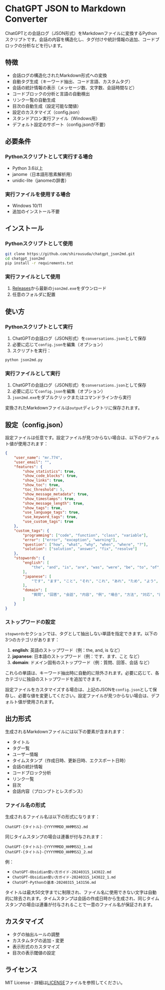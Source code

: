 # ChatGPT JSON to Markdown Converter

ChatGPTとの会話ログ（JSON形式）をMarkdownファイルに変換するPythonスクリプトです。会話の内容を構造化し、タグ付けや統計情報の追加、コードブロックの分析などを行います。

## 特徴

- 会話ログの構造化されたMarkdown形式への変換
- 自動タグ生成（キーワード抽出、コード言語、カスタムタグ）
- 会話の統計情報の表示（メッセージ数、文字数、会話時間など）
- コードブロックの分析と言語の自動検出
- リンク一覧の自動生成
- 目次の自動生成（設定可能な閾値）
- 設定のカスタマイズ（config.json）
- スタンドアロン実行ファイル（Windows用）
- デフォルト設定のサポート（config.jsonが不要）

## 必要条件

### Pythonスクリプトとして実行する場合
- Python 3.6以上
- janome（日本語形態素解析用）
- unidic-lite（janomeの辞書）

### 実行ファイルを使用する場合
- Windows 10/11
- 追加のインストール不要

## インストール

### Pythonスクリプトとして使用
```bash
git clone https://github.com/shirousuda/chatgpt_json2md.git
cd chatgpt_json2md
pip install -r requirements.txt
```

### 実行ファイルとして使用
1. [Releases](https://github.com/shirousuda/chatgpt_json2md/releases)から最新の`json2md.exe`をダウンロード
2. 任意のフォルダに配置

## 使い方

### Pythonスクリプトとして実行
1. ChatGPTの会話ログ（JSON形式）を`conversations.json`として保存
2. 必要に応じて`config.json`を編集（オプション）
3. スクリプトを実行：
```bash
python json2md.py
```

### 実行ファイルとして実行
1. ChatGPTの会話ログ（JSON形式）を`conversations.json`として保存
2. 必要に応じて`config.json`を編集（オプション）
3. `json2md.exe`をダブルクリックまたはコマンドラインから実行

変換されたMarkdownファイルは`output`ディレクトリに保存されます。

## 設定（config.json）

設定ファイルは任意です。設定ファイルが見つからない場合は、以下のデフォルト値が使用されます：

```json
{
    "user_name": "mr.774",
    "user_email": "",
    "features": {
        "show_statistics": true,
        "show_code_blocks": true,
        "show_links": true,
        "show_toc": true,
        "toc_threshold": 5,
        "show_message_metadata": true,
        "show_timestamps": true,
        "show_message_length": true,
        "show_tags": true,
        "use_language_tags": true,
        "use_keyword_tags": true,
        "use_custom_tags": true
    },
    "custom_tags": {
        "programming": ["code", "function", "class", "variable"],
        "error": ["error", "exception", "warning"],
        "question": ["how", "what", "why", "when", "where", "?"],
        "solution": ["solution", "answer", "fix", "resolve"]
    },
    "stopwords": {
        "english": [
            "the", "and", "is", "are", "was", "were", "be", "to", "of", "in", "on", "for", "with", "as", "by", "at", "an", "a", "it", "this", "that", "from", "or", "but", "not", "can", "will", "would", "should", "could", "has", "have", "had", "do", "does", "did", "so", "if", "then", "than", "which", "who", "whom", "what", "when", "where", "why", "how", "all", "any", "each", "few", "more", "most", "other", "some", "such", "no", "nor", "only", "own", "same", "too", "very"
        ],
        "japanese": [
            "です", "ます", "こと", "それ", "これ", "あれ", "ため", "よう", "もの", "あと", "から", "まで", "ので", "でも", "また", "など", "その", "この", "あの", "そして", "しかし", "または", "ので", "なら", "ならば", "けど", "けれど", "けれども", "が", "に", "を", "で", "と", "や", "へ", "の", "も", "ね", "よ", "な", "か", "が", "は", "を", "に", "と", "で", "や", "から", "まで", "より", "へ", "の", "ね", "よ", "な", "か"
        ],
        "domain": [
            "質問", "回答", "会話", "内容", "例", "場合", "方法", "対応", "部分", "全体", "今回", "以上", "以下", "必要", "可能", "利用", "使用", "追加", "削除", "設定", "確認", "実行", "作成", "編集", "保存", "表示", "選択", "入力", "出力", "取得", "変更", "指定", "選択", "開始", "終了", "更新", "作業", "操作", "説明", "参考", "情報", "詳細", "注意", "結果", "理由", "目的", "手順", "注意点", "注意事項", "概要", "特徴"
        ]
    }
}
```

### ストップワードの設定

`stopwords`セクションでは、タグとして抽出しない単語を指定できます。以下の3つのカテゴリがあります：

1. **english**: 英語のストップワード（例：the, and, is など）
2. **japanese**: 日本語のストップワード（例：です、ます、こと など）
3. **domain**: ドメイン固有のストップワード（例：質問、回答、会話 など）

これらの単語は、キーワード抽出時に自動的に除外されます。必要に応じて、各カテゴリに独自のストップワードを追加できます。

設定ファイルをカスタマイズする場合は、上記のJSONを`config.json`として保存し、必要な値を変更してください。設定ファイルが見つからない場合は、デフォルト値が使用されます。

## 出力形式

生成されるMarkdownファイルには以下の要素が含まれます：

- タイトル
- タグ一覧
- ユーザー情報
- タイムスタンプ（作成日時、更新日時、エクスポート日時）
- 会話の統計情報
- コードブロック分析
- リンク一覧
- 目次
- 会話内容（プロンプトとレスポンス）

### ファイル名の形式

生成されるファイル名は以下の形式になります：

```
ChatGPT-{タイトル}-{YYYYMMDD_HHMMSS}.md
```

同じタイムスタンプの場合は連番が付与されます：

```
ChatGPT-{タイトル}-{YYYYMMDD_HHMMSS}_1.md
ChatGPT-{タイトル}-{YYYYMMDD_HHMMSS}_2.md
```

例：
- `ChatGPT-Obsidian使い方ガイド-20240315_143022.md`
- `ChatGPT-Obsidian使い方ガイド-20240315_143022_1.md`
- `ChatGPT-Pythonの基本-20240315_143156.md`

タイトルは最大50文字までに制限され、ファイル名に使用できない文字は自動的に除去されます。タイムスタンプは会話の作成日時から生成され、同じタイムスタンプの場合は連番が付与されることで一意のファイル名が保証されます。

## カスタマイズ

- タグの抽出ルールの調整
- カスタムタグの追加・変更
- 表示形式のカスタマイズ
- 目次の表示閾値の設定

## ライセンス

MIT License - 詳細は[LICENSE](LICENSE)ファイルを参照してください。 